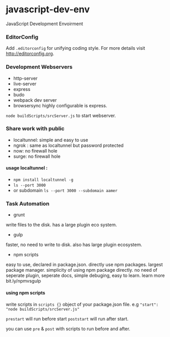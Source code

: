# javascript-dev-env
JavaScript Development Envoirment

### EditorConfig
Add `.editorconfig` for unifying coding style. For more details visit <a href="http://editorconfig.org">http://editorconfig.org</a>. 

### Development Webservers

* http-server
* live-server
* express
* budo
* webpack dev server
* browsersync
 highly configurable is express.
 
`node buildScripts/srcServer.js` to start webserver.

### Share work with public

* localtunnel: simple and easy to use
* ngrok : same as localtunnel but password protected
* now: no firewall hole 
* surge: no firewall hole

#### usage localtunnel : 
* `npm install localtunnel -g`
* `ls --port 3000`
* or subdomain `ls --port 3000 --subdomain aamer`

### Task Automation

* grunt

write files to the disk. has a large plugin eco system.
* gulp

faster, no need to write to disk. also has large plugin ecosystem.

* npm scripts

easy to use, declared in package.json. directly use npm packages. largest package manager. simplicity of using npm package directly.
no need of seperate plugin, seperate docs, simple debuging, easy to learn. learn more bit.ly/npmvsgulp

#### using npm scripts

write scripts in `scripts {}` object of your package.json file. e.g `"start": "node buildScripts/srcServer.js"`

`prestart` will run before start `poststart` will run after start. 

you can use `pre` & `post` with scripts to run before and after.
